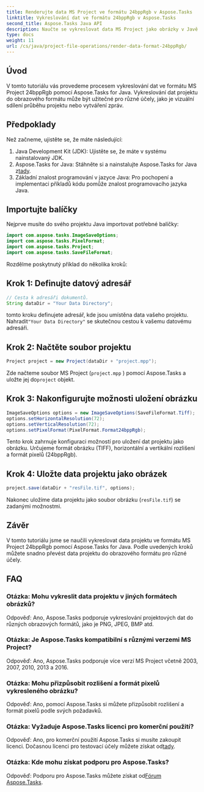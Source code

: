 ```yaml
---
title: Renderujte data MS Project ve formátu 24bppRgb v Aspose.Tasks
linktitle: Vykreslování dat ve formátu 24bppRgb v Aspose.Tasks
second_title: Aspose.Tasks Java API
description: Naučte se vykreslovat data MS Project jako obrázky v Javě pomocí Aspose.Tasks. Postupujte podle našeho podrobného návodu pro bezproblémovou integraci.
type: docs
weight: 11
url: /cs/java/project-file-operations/render-data-format-24bppRgb/
---
```

## Úvod
V tomto tutoriálu vás provedeme procesem vykreslování dat ve formátu MS Project 24bppRgb pomocí Aspose.Tasks for Java. Vykreslování dat projektu do obrazového formátu může být užitečné pro různé účely, jako je vizuální sdílení průběhu projektu nebo vytváření zpráv.
## Předpoklady
Než začneme, ujistěte se, že máte následující:
1. Java Development Kit (JDK): Ujistěte se, že máte v systému nainstalovaný JDK.
2.  Aspose.Tasks for Java: Stáhněte si a nainstalujte Aspose.Tasks for Java z[tady](https://releases.aspose.com/tasks/java/).
3. Základní znalost programování v jazyce Java: Pro pochopení a implementaci příkladů kódu pomůže znalost programovacího jazyka Java.

## Importujte balíčky
Nejprve musíte do svého projektu Java importovat potřebné balíčky:
```java
import com.aspose.tasks.ImageSaveOptions;
import com.aspose.tasks.PixelFormat;
import com.aspose.tasks.Project;
import com.aspose.tasks.SaveFileFormat;
```

Rozdělme poskytnutý příklad do několika kroků:
## Krok 1: Definujte datový adresář
```java
// Cesta k adresáři dokumentů.
String dataDir = "Your Data Directory";
```
 tomto kroku definujete adresář, kde jsou umístěna data vašeho projektu. Nahradit`"Your Data Directory"` se skutečnou cestou k vašemu datovému adresáři.
## Krok 2: Načtěte soubor projektu
```java
Project project = new Project(dataDir + "project.mpp");
```
Zde načteme soubor MS Project (`project.mpp` ) pomocí Aspose.Tasks a uložte jej do`project` objekt.
## Krok 3: Nakonfigurujte možnosti uložení obrázku
```java
ImageSaveOptions options = new ImageSaveOptions(SaveFileFormat.Tiff);
options.setHorizontalResolution(72);
options.setVerticalResolution(72);
options.setPixelFormat(PixelFormat.Format24bppRgb);
```
Tento krok zahrnuje konfiguraci možností pro uložení dat projektu jako obrázku. Určujeme formát obrázku (TIFF), horizontální a vertikální rozlišení a formát pixelů (24bppRgb).
## Krok 4: Uložte data projektu jako obrázek
```java
project.save(dataDir + "resFile.tif", options);
```
Nakonec uložíme data projektu jako soubor obrázku (`resFile.tif`) se zadanými možnostmi.

## Závěr
V tomto tutoriálu jsme se naučili vykreslovat data projektu ve formátu MS Project 24bppRgb pomocí Aspose.Tasks for Java. Podle uvedených kroků můžete snadno převést data projektu do obrazového formátu pro různé účely.
## FAQ
### Otázka: Mohu vykreslit data projektu v jiných formátech obrázků?
Odpověď: Ano, Aspose.Tasks podporuje vykreslování projektových dat do různých obrazových formátů, jako je PNG, JPEG, BMP atd.
### Otázka: Je Aspose.Tasks kompatibilní s různými verzemi MS Project?
Odpověď: Ano, Aspose.Tasks podporuje více verzí MS Project včetně 2003, 2007, 2010, 2013 a 2016.
### Otázka: Mohu přizpůsobit rozlišení a formát pixelů vykresleného obrázku?
Odpověď: Ano, pomocí Aspose.Tasks si můžete přizpůsobit rozlišení a formát pixelů podle svých požadavků.
### Otázka: Vyžaduje Aspose.Tasks licenci pro komerční použití?
 Odpověď: Ano, pro komerční použití Aspose.Tasks si musíte zakoupit licenci. Dočasnou licenci pro testovací účely můžete získat od[tady](https://purchase.aspose.com/temporary-license/).
### Otázka: Kde mohu získat podporu pro Aspose.Tasks?
 Odpověď: Podporu pro Aspose.Tasks můžete získat od[Fórum Aspose.Tasks](https://forum.aspose.com/c/tasks/15).